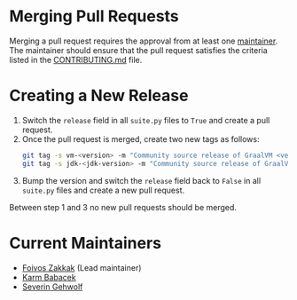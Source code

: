 # Merging Pull Requests

Merging a pull request requires the approval from at least one [maintainer](#current-maintainers). The maintainer should ensure that the pull request satisfies the criteria listed in the [CONTRIBUTING.md](CONTRIBUTING.md) file.

# Creating a New Release

1. Switch the `release` field in all `suite.py` files to `True` and create a pull request.
2. Once the pull request is merged, create two new tags as follows:
   ```bash
   git tag -s vm-<version> -m "Community source release of GraalVM <version> for JDK 21"
   git tag -s jdk-<jdk-version> -m "Community source release of GraalVM <version> for JDK 21"
   ```
3. Bump the version and switch the `release` field back to `False`  in all `suite.py` files and create a new pull request.

Between step 1 and 3 no new pull requests should be merged.

# Current Maintainers

* [Foivos Zakkak](https://github.com/zakkak/) (Lead maintainer)
* [Karm Babacek](https://github.com/Karm/)
* [Severin Gehwolf](https://github.com/jerboaa/)